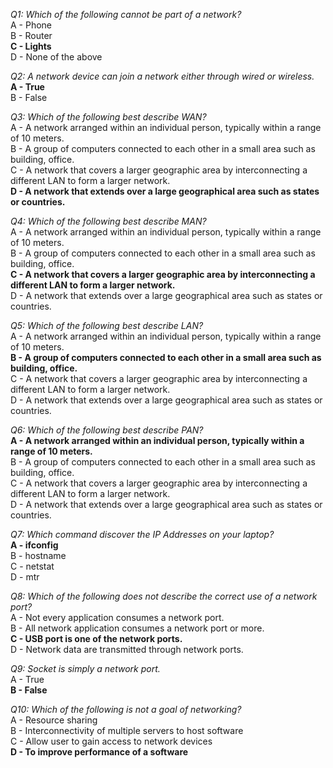 _Q1: Which of the following cannot be part of a network?_<br> 
A - Phone<br>
B - Router<br>
**C - Lights**<br>
D - None of the above<br>

_Q2: A network device can join a network either through wired or wireless._<br>
**A - True**<br>
B - False<br>

_Q3: Which of the following best describe WAN?_<br>
A - A network arranged within an individual person, typically within a range of 10 meters.<br>
B - A group of computers connected to each other in a small area such as building, office.<br>
C - A network that covers a larger geographic area by interconnecting a different LAN to form a larger network.<br>
**D - A network that extends over a large geographical area such as states or countries.**<br>

_Q4: Which of the following best describe MAN?_<br>
A - A network arranged within an individual person, typically within a range of 10 meters.<br>
B - A group of computers connected to each other in a small area such as building, office.<br>
**C - A network that covers a larger geographic area by interconnecting a different LAN to form a larger network.**<br>
D - A network that extends over a large geographical area such as states or countries.<br>

_Q5: Which of the following best describe LAN?_<br>
A - A network arranged within an individual person, typically within a range of 10 meters.<br>
**B - A group of computers connected to each other in a small area such as building, office.**<br>
C - A network that covers a larger geographic area by interconnecting a different LAN to form a larger network.<br>
D - A network that extends over a large geographical area such as states or countries.<br>

_Q6: Which of the following best describe PAN?_<br>
**A - A network arranged within an individual person, typically within a range of 10 meters.**<br>
B - A group of computers connected to each other in a small area such as building, office.<br>
C - A network that covers a larger geographic area by interconnecting a different LAN to form a larger network.<br>
D - A network that extends over a large geographical area such as states or countries.<br>

_Q7: Which command discover the IP Addresses on your laptop?_<br>
**A - ifconfig**<br>
B - hostname<br>
C - netstat<br>
D - mtr<br>

_Q8: Which of the following does not describe the correct use of a network port?_<br>
A - Not every application consumes a network port.<br>
B - All network application consumes a network port or more.<br>
**C - USB port is one of the network ports.**<br>
D - Network data are transmitted through network ports.<br>

_Q9: Socket is simply a network port._<br>
A - True<br>
**B - False**<br>

_Q10: Which of the following is not a goal of networking?_<br>
A - Resource sharing<br>
B - Interconnectivity of multiple servers to host software<br>
C - Allow user to gain access to network devices<br>
**D - To improve performance of a software**<br>
